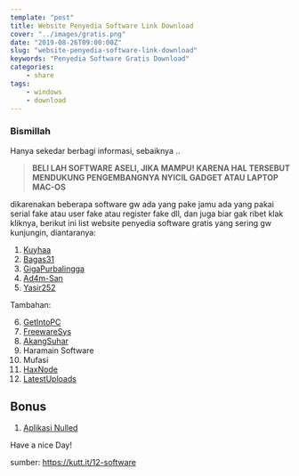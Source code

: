 ```yaml
---
template: "post"
title: Website Penyedia Software Link Download
cover: "../images/gratis.png"
date: "2019-08-26T09:00:00Z"
slug: "website-penyedia-software-link-download"
keywords: "Penyedia Software Gratis Download"
categories: 
    - share 
tags:
    - windows
    - download
---
```


### Bismillah 

Hanya sekedar berbagi informasi, sebaiknya ..

> **BELI LAH SOFTWARE ASELI, JIKA MAMPU! KARENA HAL TERSEBUT MENDUKUNG PENGEMBANGNYA NYICIL GADGET ATAU LAPTOP MAC-OS**

dikarenakan beberapa software gw ada yang pake jamu ada yang pakai serial fake atau user fake atau register fake dll, dan juga biar gak ribet klak kliknya, berikut ini list website penyedia software gratis yang sering gw kunjungin, diantaranya:

1. [Kuyhaa](https://kutt.it/kuyhaa)
2. [Bagas31](https://kutt.it/bagas31)
3. [GigaPurbalingga](https://kutt.it/gigapurbalingga)
4. [Ad4m-San](https://kutt.it/adamsan)
5. [Yasir252](https://kutt.it/yasir)

Tambahan:

6. [GetIntoPC](https://kutt.it/getintopc)
7. [FreewareSys](https://kutt.it/freeware)
8. [AkangSuhar](https://kutt.it/akangsuhar)
9. Haramain Software
10. Mufasi
11. [HaxNode](https://kutt.it/haxnode)
12. [LatestUploads](https://kutt.it/latestuploads)

## Bonus

1. [Aplikasi Nulled](/daftar-website-penyedia-script-nulled/)

Have a nice Day!

sumber: https://kutt.it/12-software